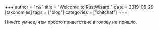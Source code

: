 +++
author = "rw"
title = "Welcome to RustWizard!"
date = 2019-06-29
[taxonomies]
tags = ["blog"]
categories = ["chitchat"]
+++

Ничего умнее, чем просто приветствие в голову не пришло.
